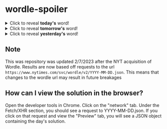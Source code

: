 # wordle-spoiler

<details>
  <summary>Click to reveal <b>today's</b> word!</summary>
  <br>
  <b> shank </b>
</details>

<details>
  <summary>Click to reveal <b>tomorrow's</b> word!</summary>
  <br>
  <b> tithe </b>
</details>

<details>
  <summary>Click to reveal <b>yesterday's</b> word!</summary>
  <br>
  <b> equip </b>
</details>

## Note
This was repository was updated 2/7/2023 after the NYT acquisition of Wordle. Results are now based off requests to the url `https://www.nytimes.com/svc/wordle/v2/YYYY-MM-DD.json`. This means that changes to the wordle url may result in future breakages

## How can I view the solution in the browser?
Open the developer tools in Chrome. Click on the "network" tab. Under the Fetch/XHR section, you should see a request to YYYY-MM-DD.json. If you click on that request and view the "Preview" tab, you will see a JSON object containing the day's solution.